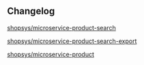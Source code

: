 ## Changelog

[shopsys/microservice-product-search]

[shopsys/microservice-product-search-export]

[shopsys/microservice-product]

[shopsys/microservice-product]: link

[shopsys/microservice-product-search-export]: https://github.com/shopsys/microservice-product-search-export
[shopsys/microservice-product-search]: https://github.com/shopsys/microservice-product-search